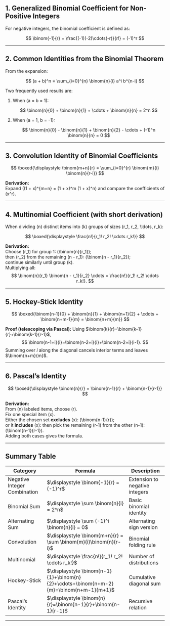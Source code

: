 ## 1. Generalized Binomial Coefficient for Non-Positive Integers

For negative integers, the binomial coefficient is defined as:

$$
\binom{-1}{r} = \frac{(-1)(-2)\cdots(-r)}{r!} = (-1)^r
$$

---

## 2. Common Identities from the Binomial Theorem

From the expansion:

$$
(a + b)^n = \sum_{i=0}^{n} \binom{n}{i} a^i b^{n-i}
$$

Two frequently used results are:

1. When \(a = b = 1\):

   $$
   \binom{n}{0} + \binom{n}{1} + \cdots + \binom{n}{n} = 2^n
   $$

2. When \(a = 1, b = -1\):

   $$
   \binom{n}{0} - \binom{n}{1} + \binom{n}{2} - \cdots + (-1)^n \binom{n}{n} = 0
   $$

---

## 3. Convolution Identity of Binomial Coefficients

$$
\boxed{\displaystyle \binom{m+n}{r} = \sum_{i=0}^{r} \binom{m}{i} \binom{n}{r-i}}
$$

**Derivation:**  
Expand \((1 + x)^{m+n} = (1 + x)^m (1 + x)^n\) and compare the coefficients of \(x^r\).

---

## 4. Multinomial Coefficient (with short derivation)

When dividing \(n\) distinct items into \(k\) groups of sizes \(r_1, r_2, \ldots, r_k\):

$$
\boxed{\displaystyle \frac{n!}{r_1! r_2! \cdots r_k!}}
$$

**Derivation:**  
Choose \(r_1\) for group 1: \(\binom{n}{r_1}\);  
then \(r_2\) from the remaining \(n - r_1\): \(\binom{n - r_1}{r_2}\);  
continue similarly until group \(k\).  
Multiplying all:
$$
\binom{n}{r_1} \binom{n - r_1}{r_2} \cdots = \frac{n!}{r_1! r_2! \cdots r_k!}.
$$

---

## 5. Hockey-Stick Identity



$$
\boxed{\binom{n-1}{0} + \binom{n}{1} + \binom{n+1}{2} + \cdots + \binom{n+m-1}{m} = \binom{n+m}{m}}
$$

**Proof (telescoping via Pascal):** Using $\binom{k}{r}=\binom{k-1}{r}+\binom{k-1}{r-1}$,
$$
\binom{n-1+i}{i}=\binom{n-2+i}{i}+\binom{n-2+i}{i-1}.
$$
Summing over $i$ along the diagonal cancels interior terms and leaves $\binom{n+m}{m}$.



---

## 6. Pascal’s Identity

$$
\boxed{\displaystyle \binom{n}{r} = \binom{n-1}{r} + \binom{n-1}{r-1}}
$$

**Derivation:**  
From \(n\) labeled items, choose \(r\).  
Fix one special item \(x\).  
Either the chosen set **excludes** \(x\): \(\binom{n-1}{r}\);  
or it **includes** \(x\): then pick the remaining \(r-1\) from the other \(n-1\): \(\binom{n-1}{r-1}\).  
Adding both cases gives the formula.

---

## Summary Table

| Category | Formula | Description |
|-----------|----------|-------------|
| Negative Integer Combination | $\displaystyle \binom{-1}{r} = (-1)^r$ | Extension to negative integers |
| Binomial Sum | $\displaystyle \sum \binom{n}{i} = 2^n$ | Basic binomial identity |
| Alternating Sum | $\displaystyle \sum (-1)^i \binom{n}{i} = 0$ | Alternating sign version |
| Convolution | $\displaystyle \binom{m+n}{r} = \sum \binom{m}{i}\binom{n}{r-i}$ | Binomial folding rule |
| Multinomial | $\displaystyle \frac{n!}{r_1! r_2! \cdots r_k!}$ | Number of distributions |
| Hockey-Stick | $\displaystyle \binom{n-1}{1}+\binom{n}{2}+\cdots+\binom{n+m-2}{m}=\binom{n+m-1}{m+1}$ | Cumulative diagonal sum |
| Pascal’s Identity | $\displaystyle \binom{n}{r}=\binom{n-1}{r}+\binom{n-1}{r-1}$ | Recursive relation |

---
